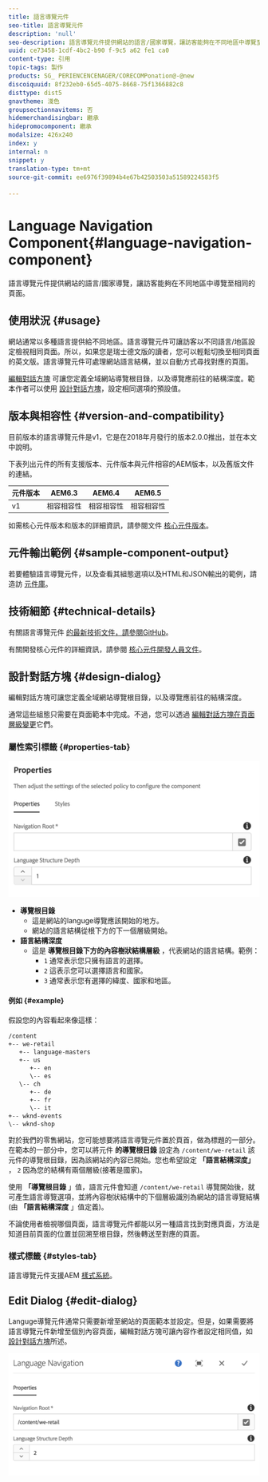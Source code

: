 ```yaml
---
title: 語言導覽元件
seo-title: 語言導覽元件
description: 'null'
seo-description: 語言導覽元件提供網站的語言/國家導覽，讓訪客能夠在不同地區中導覽至相同的頁面。
uuid: ce73458-1cdf-4bc2-b90 f-9c5 a62 fe1 ca0
content-type: 引用
topic-tags: 製作
products: SG_ PERIENCENCENAGER/CORECOMPonation@-@new
discoiquuid: 8f232eb0-65d5-4075-8668-75f1366882c8
disttype: dist5
gnavtheme: 淺色
groupsectionnavitems: 否
hidemerchandisingbar: 繼承
hidepromocomponent: 繼承
modalsize: 426x240
index: y
internal: n
snippet: y
translation-type: tm+mt
source-git-commit: ee6976f39894b4e67b42503503a51589224583f5

---
```



# Language Navigation Component{#language-navigation-component}

語言導覽元件提供網站的語言/國家導覽，讓訪客能夠在不同地區中導覽至相同的頁面。

## 使用狀況 {#usage}

網站通常以多種語言提供給不同地區。語言導覽元件可讓訪客以不同語言/地區設定檢視相同頁面。所以，如果您是瑞士德文版的讀者，您可以輕鬆切換至相同頁面的英文版。語言導覽元件可處理網站語言結構，並以自動方式尋找對應的頁面。

[編輯對話方塊](#edit-dialog) 可讓您定義全域網站導覽根目錄，以及導覽應前往的結構深度。範本作者可以使用 [設計對話方塊](#design-dialog)，設定相同選項的預設值。

## 版本與相容性 {#version-and-compatibility}

目前版本的語言導覽元件是v1，它是在2018年月發行的版本2.0.0推出，並在本文中說明。

下表列出元件的所有支援版本、元件版本與元件相容的AEM版本，以及舊版文件的連結。

| 元件版本 | AEM6.3 | AEM6.4 | AEM6.5 |
|--- |--- |--- |--- |
| v1 | 相容相容性 | 相容相容性 | 相容相容性 |

如需核心元件版本和版本的詳細資訊，請參閱文件 [核心元件版本](versions.md)。

## 元件輸出範例 {#sample-component-output}

若要體驗語言導覽元件，以及查看其組態選項以及HTML和JSON輸出的範例，請造訪 [元件庫](http://opensource.adobe.com/aem-core-wcm-components/library/language-navigation/language-structure/us/en/language-navigation.html)。

## 技術細節 {#technical-details}

有關語言導覽元件 [的最新技術文件，請參閱GitHub](https://github.com/adobe/aem-core-wcm-components/blob/master/content/src/content/jcr_root/apps/core/wcm/components/languagenavigation/v1/languagenavigation)。

有關開發核心元件的詳細資訊，請參閱 [核心元件開發人員文件](developing.md)。

## 設計對話方塊 {#design-dialog}

編輯對話方塊可讓您定義全域網站導覽根目錄，以及導覽應前往的結構深度。

通常這些組態只需要在頁面範本中完成。不過，您可以透過 [編輯對話方塊在頁面層級變更](#edit-dialog)它們。

### 屬性索引標籤 {#properties-tab}

![](assets/screen_shot_2018-01-12at133642.png)

* **導覽根目錄**
   * 這是網站的languge導覽應該開始的地方。
   * 網站的語言結構從根下方的下一個層級開始。
* **語言結構深度**
   * 這是 **導覽根目錄下方的內容樹狀結構層級** ，代表網站的語言結構。範例：
      * `1` 通常表示您只擁有語言的選擇。
      * `2` 這表示您可以選擇語言和國家。
      * `3` 通常表示您有選擇的緯度、國家和地區。

#### 例如 {#example}

假設您的內容看起來像這樣：

```
/content
+-- we-retail
   +-- language-masters
   +-- us
      +-- en
      \-- es
   \-- ch
      +-- de
      +-- fr
      \-- it
+-- wknd-events
\-- wknd-shop
```

對於我們的零售網站，您可能想要將語言導覽元件置於頁首，做為標題的一部分。在範本的一部分中，您可以將元件 **的導覽根目錄** 設定為 `/content/we-retail` 該元件的導覽根目錄，因為該網站的內容已開始。您也希望設定 **「語言結構深度」** ， `2` 因為您的結構有兩個層級(接著是國家)。

使用 **「導覽根目錄** 」值，語言元件會知道 `/content/we-retail` 導覽開始後，就可產生語言導覽選項，並將內容樹狀結構中的下個層級識別為網站的語言導覽結構(由 **「語言結構深度** 」值定義)。

不論使用者檢視哪個頁面，語言導覽元件都能以另一種語言找到對應頁面，方法是知道目前頁面的位置並回溯至根目錄，然後轉送至對應的頁面。

### 樣式標籤 {#styles-tab}

語言導覽元件支援AEM [樣式系統](authoring.md#component-styling)。

## Edit Dialog {#edit-dialog}

Languge導覽元件通常只需要新增至網站的頁面範本並設定。但是，如果需要將語言導覽元件新增至個別內容頁面，編輯對話方塊可讓內容作者設定相同值，如 [設計對話方塊](#design-dialog)所述。

![](assets/screen_shot_2018-01-12at133353.png)
